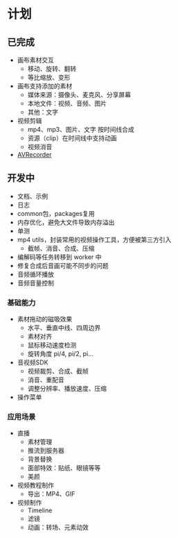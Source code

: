 # 计划

## 已完成

- 画布素材交互
  - 移动、旋转、翻转
  - 等比缩放、变形
- 画布支持添加的素材
  - 媒体来源：摄像头、麦克风、分享屏幕
  - 本地文件：视频、音频、图片
  - 其他：文字
- 视频剪辑
  - mp4、mp3、图片、文字 按时间线合成 
  - 资源（clip）在时间线中支持动画
  - 视频消音
- [AVRecorder](packages/av-recorder/README.md)

## 开发中
- 文档、示例
- 日志
- common包，packages复用
- 内存优化，避免大文件导致内存溢出
- 单测
- mp4 utils，封装常用的视频操作工具，方便被第三方引入
  - 截帧、消音、合成、压缩
- 编解码等任务转移到 worker 中
- 修复合成后音画可能不同步的问题
- 音频循环播放
- 音频音量控制

### 基础能力 
- 素材拖动的磁吸效果  
  - 水平、垂直中线、四周边界
  - 素材对齐
  - 鼠标移动速度检测
  - 旋转角度 pi/4, pi/2, pi...
- 音视频SDK
  - 视频裁剪、合成、截帧
  - 消音、重配音
  - 调整分辨率、播放速度、压缩
- 操作菜单

### 应用场景
- 直播
  - 素材管理
  - 推流到服务器  
  - 背景替换
  - 面部特效：贴纸、眼镜等等
  - 美颜
- 视频教程制作
  - 导出：MP4、GIF
- 视频制作
  - Timeline
  - 滤镜
  - 动画：转场、元素动效

